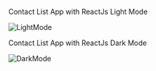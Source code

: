 
<p align="center">

<p> Contact List App with ReactJs Light Mode </p>

![LightMode](https://user-images.githubusercontent.com/92122363/205513798-1c6d6c41-fe7b-4e49-85ce-8f873fbd9ff0.png)



<p > Contact List App with ReactJs Dark Mode </p>

![DarkMode](https://user-images.githubusercontent.com/92122363/205513908-7c4739e2-774e-42cb-8469-0289edc0dea1.png)





</p>
